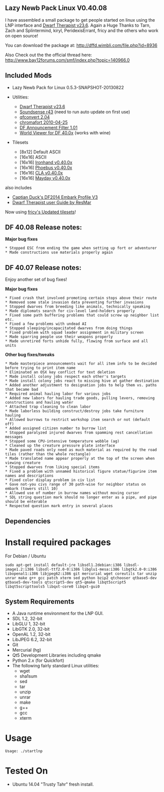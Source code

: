 
Lazy Newb Pack Linux V0.40.08 
-------------

I have assembled a small package to get people started on linux using the LNP interface and [Dwarf Therapist v23.6](https://github.com/splintermind/Dwarf-Therapist/tree/DF2014). Again a Huge Thanks to Tarn, Zach and Splintermind, kiryl, PeridexisErrant, fricy and the others who work on open source!

You can download the package at: http://dffd.wimbli.com/file.php?id=8936

Also Check out the the official thread here: http://www.bay12forums.com/smf/index.php?topic=140966.0

Included Mods
-------------
* Lazy Newb Pack for Linux 0.5.3-SNAPSHOT-20130822
* Utilities:

    * [Dwarf Therapist v23.6](https://github.com/splintermind/Dwarf-Therapist/tree/DF2014) 
    * [Soundsense r43](http://df.zweistein.cz/soundsense/) (need to run auto update on first use)
    * [qfconvert 2.04](http://www.joelpt.net/quickfort/)
    * [chromafort 2010-04-25](http://www.bay12forums.com/smf/index.php?topic=55025.0)
    * [DF Announcement Filter 1.01](http://www.bay12forums.com/smf/index.php?topic=130030.0)
    * [World Viewer for DF 40.0x](http://www.bay12forums.com/smf/index.php?topic=128932.0) (works with wine)
* Tilesets
    - [8x12] Default ASCII
    - [16x16] ASCII
    - [16x16] [Ironhand v0.40.0x](http://dffd.wimbli.com/file.php?id=8747)
    - [16x16] [Phoebus v0.40.0x](http://www.bay12forums.com/smf/index.php?topic=137096.0)
    - [16x16] [CLA v0.40.0x](http://www.bay12forums.com/smf/index.php?topic=105376.0)
    - [16x16] [Mayday v0.40.0x](http://goblinart.pl/vg-eng/df.php)

 also includes
 * [Captian Duck's DF2014 Embark Profile V3](http://www.reddit.com/r/dwarffortress/comments/2bzrqg/dfvidtuts2014_embark_profile_beta_testing/)
 * [Dwarf Therapist user Guide by ResMar](http://dffd.wimbli.com/file.php?id=7889)

Now using [fricy's Updated tilesets](https://github.com/fricy/DFgraphics)!


DF 40.08 Release notes:
-------------

**Major bug fixes**

    * Stopped ESC from ending the game when setting up fort or adventurer
    * Made constructions use materials properly again
    
DF 40.07 Release notes:
-------------
Enjoy another set of bug fixes!

**Major bug fixes**

    * Fixed crash that involved promoting certain stops above their route
    * Removed some stale invasion data preventing further invasions
    * Stopped dwarves from breeding like animals, technically speaking
    * Made diplomats search for civ-level land-holders properly
    * Fixed some path buffering problems that could screw up neighbor list etc.
    * Fixed a few problems with undead AI
    * Stopped sleeping/incapacitated dwarves from doing things
    * Fixed problem with squad leader assignment in military screen
    * Made sparring people use their weapons properly
    * Made unretired forts unhide fully, flowing from surface and all units

**Other bug fixes/tweaks**

    * Made masterpiece announcements wait for all item info to be decided before trying to print item name
    * Eliminated an OSX key conflict for text deletion
    * Made install colony jobs respect each other's targets
    * Made install colony jobs react to missing hive at gather destination
    * Added another adjustment to designation jobs to help them vs. paths that became bad
    * Required animal hauling labor for various jobs
    * Added new labors for hauling trade goods, pulling levers, removing constructions and hauling water
    * Attached trap cleaning to clean labor
    * Made laborless building construct/destroy jobs take furniture hauling
    * Allowed burrows to restrict workshop item search or not (default off)
    * Added assigned citizen number to burrow list
    * Stopped paralyzed injured dwarves from spamming rest cancellation messages
    * Stopped some CPU-intensive temperature wobble (ag)
    * Cleaned up the creature pressure plate interface
    * Made paved roads only need as much material as required by the road tiles (rather than the whole rectangle)
    * Made translated name appear properly at the top of the screen when viewing creature
    * Stopped dwarves from liking special items
    * Fixed a problem with unnamed historical figure statue/figurine item names and descriptions
    * Fixed color display problem in civ list
    * Gave not-you civs range of 30 path-wise for neighbor status on embark (towers still 10)
    * Allowed use of number in burrow names without moving cursor
    * SDL string question mark should no longer enter as a pipe, and pipe should be enterable
    * Respected question mark entry in several places


  Dependencies
-------------

# Install required packages

 For Debian / Ubuntu
```
sudo apt-get install default-jre libsdl1.2debian:i386 libsdl-image1.2:i386 libsdl-ttf2.0-0:i386 libglu1-mesa:i386 libgtk2.0-0:i386 libopenal1:i386 libjpeg62:i386 git mercurial wget coreutils tar unzip unrar make g++ gcc patch xterm sed python bzip2 qtchooser qtbase5-dev qtbase5-dev-tools qtscript5-dev qt5-qmake libqt5script5 libqt5scripttools5 libqxt-core0 libqxt-gui0
```


  System Requirements
-------------

* A Java runtime environment for the LNP GUI.
* SDL 1.2, 32-bit
* LibGLU 1, 32-bit
* LibGTK 2.0, 32-bit
* OpenAL 1.2, 32-bit
* LibJPEG 6.2, 32-bit
* Git
* Mercurial (hg)
* Qt5 Development Libraries including qmake
* Python 2.x (for Quickfort)
* The following fairly standard Linux utilities:
  - wget
  - sha1sum
  - sed
  - tar
  - unzip
  - unrar
  - make
  - g++
  - gcc
  - xterm

 Usage
=====

```
Usage: ./startlnp
```

Tested On
=========
* Ubuntu 14.04 "Trusty Tahr"      fresh install.
